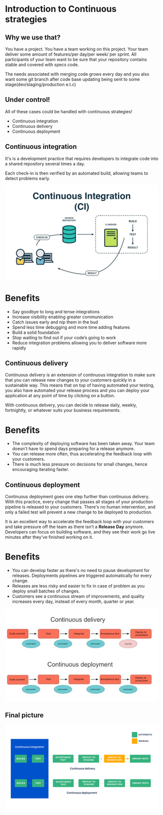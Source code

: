 # Introduction to Continuous strategies

## Why we use that?

You have a project. You have a team working on this project. Your team deliver some amount of features/per day/per week/ per sprint. All participants of your team want to be sure that your repository contains stable and covered with specs code.

The needs associated with merging code grows every day and you also want some git branch after code base updating being sent to some stage(dev/staging/production e.t.c)

## Under control!

All of these cases could be handled with continuous strategies!

- Continuous integration
- Continuous delivery
- Continuous deployment

## Continuous integration

It's is a development practice that requires developers to integrate code into a shared repository several times a day.

Each check-in is then verified by an automated build, allowing teams to detect problems early.

![ci](images/ci.jpg)

# Benefits

- Say goodbye to long and tense integrations
- Increase visibility enabling greater communication
- Catch issues early and nip them in the bud
- Spend less time debugging and more time adding features
- Build a solid foundation
- Stop waiting to find out if your code’s going to work
- Reduce integration problems allowing you to deliver software more rapidly

## Continuous delivery

Continuous delivery is an extension of continuous integration to make sure that you can release new changes to your customers quickly in a sustainable way. This means that on top of having automated your testing, you also have automated your release process and you can deploy your application at any point of time by clicking on a button.

With continuous delivery, you can decide to release daily, weekly, fortnightly, or whatever suits your business requirements.

# Benefits

- The complexity of deploying software has been taken away. Your team doesn't have to spend days preparing for a release anymore.
- You can release more often, thus accelerating the feedback loop with your customers.
- There is much less pressure on decisions for small changes, hence encouraging iterating faster.

## Continuous deployment

Continuous deployment goes one step further than continuous delivery. With this practice, every change that passes all stages of your production pipeline is released to your customers. There's no human intervention, and only a failed test will prevent a new change to be deployed to production.

It is an excellent way to accelerate the feedback loop with your customers and take pressure off the team as there isn't a **Release Day** anymore. Developers can focus on building software, and they see their work go live minutes after they've finished working on it.

# Benefits

- You can develop faster as there's no need to pause development for releases. Deployments pipelines are triggered automatically for every change.
- Releases are less risky and easier to fix in case of problem as you deploy small batches of changes.
- Customers see a continuous stream of improvements, and quality increases every day, instead of every month, quarter or year.

![ci](images/cd_vs_cd.jpg)

## Final picture

![ci](images/ci_cd_cd.png)


